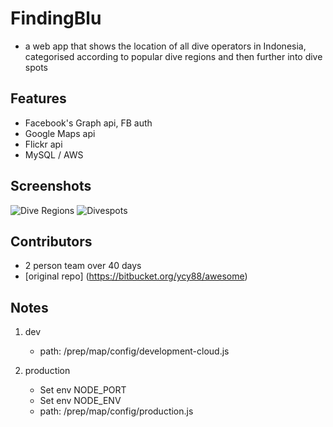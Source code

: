 # FindingBlu
- a web app that shows the location of all dive operators in Indonesia, categorised according to popular dive regions and then further into dive spots

## Features
- Facebook's Graph api, FB auth
- Google Maps api
- Flickr api
- MySQL / AWS

## Screenshots
![Dive Regions](dinawee/dive_app/blob/update/git.images/img1.PNG)
![Divespots](dinawee/dive_app/blob/update/git.images/img2.PNG)

## Contributors
- 2 person team over 40 days
- [original repo] (https://bitbucket.org/ycy88/awesome)

## Notes
1. dev
    - path: /prep/map/config/development-cloud.js

2. production
    - Set env NODE_PORT 
    - Set env NODE_ENV
    - path: /prep/map/config/production.js
